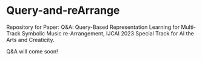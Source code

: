 # Query-and-reArrange

Repository for Paper: Q&A: Query-Based Representation Learning for Multi-Track Symbolic Music re-Arrangement, IJCAI 2023 Special Track for AI the Arts and Creaticity.

Q&A will come soon!
 
